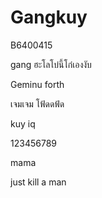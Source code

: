 # Gangkuy

B6400415

gang ฮะโลโบ๋นี้โก๋เองงับ

Geminu forth

เจมเจม โฟ้ดดฟ้ด

kuy iq

123456789

mama

just kill a man